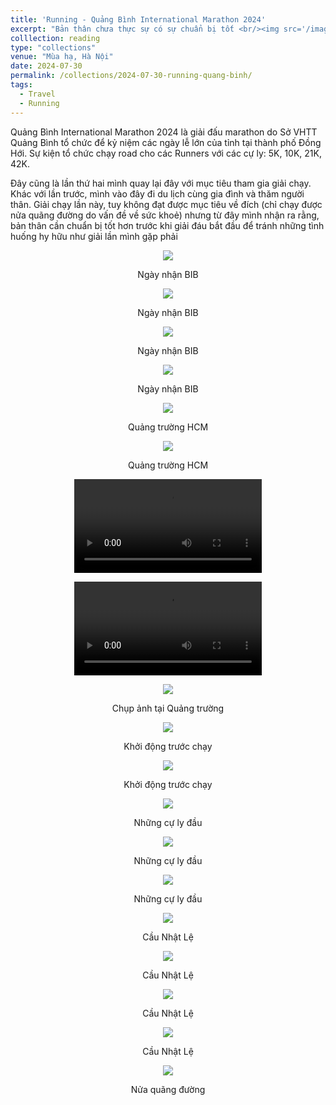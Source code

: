 ```yaml
---
title: 'Running - Quảng Bình International Marathon 2024'
excerpt: "Bản thân chưa thực sự có sự chuẩn bị tốt <br/><img src='/images/mylife/running-quang-binh-2024/cau_nhat_le_2-2_excerpt.jpg'>"
colllection: reading
type: "collections"
venue: "Mùa hạ, Hà Nội"
date: 2024-07-30
permalink: /collections/2024-07-30-running-quang-binh/
tags:
  - Travel
  - Running
---
```


<head>
    <style type="text/css">
        figure{text-align: center;}
        math{text-align: center;}
    </style>
</head>

Quảng Bình International Marathon 2024 là giải đấu marathon do Sở VHTT Quảng Bình tổ chức để kỷ niệm các ngày lễ lớn của tỉnh tại thành phố Đồng Hới. Sự kiện tổ chức chạy road cho các Runners với các cự ly: 5K, 10K, 21K, 42K.

Đây cũng là lần thứ hai mình quay lại đây với mục tiêu tham gia giải chạy. Khác với lần trước, mình vào đây đi du lịch cùng gia đình và thăm người thân. Giải chạy lần này, tuy không đạt được mục tiêu về đích (chỉ chạy được nửa quãng đường do vấn đề về sức khoẻ) nhưng từ đây mình nhận ra rằng, bản thân cần chuẩn bị tốt hơn trước khi giải đáu bắt đầu để tránh những tình huống hy hữu như giải lần mình gặp phải


<p style="text-align:center;">
  <img src='/images/mylife/running-quang-binh-2024/nhan_bib_1.jpg'>
  <p style="text-align:center;"><b></b>Ngày nhận BIB</p>
</p> 

<p style="text-align:center;">
  <img src='/images/mylife/running-quang-binh-2024/nhan_bib_2.jpg'>
  <p style="text-align:center;"><b></b>Ngày nhận BIB</p>
</p> 

<p style="text-align:center;">
  <img src='/images/mylife/running-quang-binh-2024/nhan_bib_3.jpg'>
  <p style="text-align:center;"><b></b>Ngày nhận BIB</p>
</p> 

<p style="text-align:center;">
  <img src='/images/mylife/running-quang-binh-2024/IMG_5143.PNG'>
  <p style="text-align:center;"><b></b>Ngày nhận BIB</p>
</p> 
<p style="text-align:center;">
  <img src='/images/mylife/running-quang-binh-2024/quang_truong.jpg'>
  <p style="text-align:center;"><b></b>Quảng trường HCM</p>
</p>

<p style="text-align:center;">
  <img src='/images/mylife/running-quang-binh-2024/IMG_5201.PNG'>
  <p style="text-align:center;"><b></b>Quảng trường HCM</p>
</p> 

<p style="text-align:center;">
<video controls>
    <source src='/images/mylife/running-quang-binh-2024/video_5202.mp4' type='video/mp4'>
</video>
</p>

<p style="text-align:center;">
<video controls>
    <source src='/images/mylife/running-quang-binh-2024/video_5200.mp4' type='video/mp4'>
</video>
</p>

<p style="text-align:center;">
  <img src='/images/mylife/running-quang-binh-2024/TLP00093.JPG'>
  <p style="text-align:center;"><b></b>Chụp ảnh tại Quảng trường</p>
</p> 

<p style="text-align:center;">
  <img src='/images/mylife/running-quang-binh-2024/TLP00049.JPG'>
  <p style="text-align:center;"><b></b>Khởi động trước chạy</p>
</p> 

<p style="text-align:center;">
  <img src='/images/mylife/running-quang-binh-2024/TLP00048.JPG'>
  <p style="text-align:center;"><b></b>Khởi động trước chạy</p>
</p> 

<p style="text-align:center;">
  <img src='/images/mylife/running-quang-binh-2024/TAT01730.JPG'>
  <p style="text-align:center;"><b></b>Những cự ly đầu</p>
</p> 

<p style="text-align:center;">
  <img src='/images/mylife/running-quang-binh-2024/PTT_0045.JPG'>
  <p style="text-align:center;"><b></b>Những cự ly đầu</p>
</p> 

<p style="text-align:center;">
  <img src='/images/mylife/running-quang-binh-2024/NTH03166.JPG'>
  <p style="text-align:center;"><b></b>Những cự ly đầu</p>
</p> 

<p style="text-align:center;">
  <img src='/images/mylife/running-quang-binh-2024/cau_nhat_le_2-2.jpg'>
  <p style="text-align:center;"><b></b>Cầu Nhật Lệ</p>
</p> 

<p style="text-align:center;">
  <img src='/images/mylife/running-quang-binh-2024/cau_nhat_le_2.jpg'>
  <p style="text-align:center;"><b></b>Cầu Nhật Lệ</p>
</p> 

<p style="text-align:center;">
  <img src='/images/mylife/running-quang-binh-2024/ANH03380.jpg'>
  <p style="text-align:center;"><b></b>Cầu Nhật Lệ</p>
</p> 


<p style="text-align:center;">
  <img src='/images/mylife/running-quang-binh-2024/MAD_6878.JPG'>
  <p style="text-align:center;"><b></b>Cầu Nhật Lệ</p>
</p> 


<p style="text-align:center;">
  <img src='/images/mylife/running-quang-binh-2024/ANH04484.jpg'>
  <p style="text-align:center;"><b></b>Nửa quãng đường</p>
</p> 
